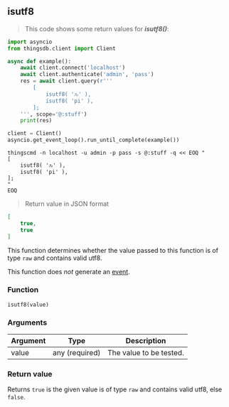## isutf8

> This code shows some return values for ***isutf8()***:

```python
import asyncio
from thingsdb.client import Client

async def example():
    await client.connect('localhost')
    await client.authenticate('admin', 'pass')
    res = await client.query(r'''
        [
            isutf8( 'ԉ' ),
            isutf8( 'pi' ),
        ];
    ''', scope='@:stuff')
    print(res)

client = Client()
asyncio.get_event_loop().run_until_complete(example())
```

```shell
thingscmd -n localhost -u admin -p pass -s @:stuff -q << EOQ "
[
    isutf8( 'ԉ' ),
    isutf8( 'pi' ),
];
"
EOQ
```

> Return value in JSON format

```json
[
    true,
    true
]
```

This function determines whether the value passed to this function is of
type `raw` and contains valid utf8.

This function does *not* generate an [event](#events).

### Function
`isutf8(value)`

### Arguments
Argument | Type | Description
-------- | ---- | -----------
value | any (required) | The value to be tested.

### Return value
Returns `true` is the given value is of type `raw` and contains valid utf8, else `false`.
